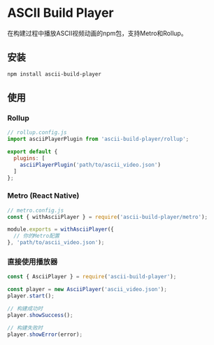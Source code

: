 # ASCII Build Player

在构建过程中播放ASCII视频动画的npm包，支持Metro和Rollup。

## 安装

```bash
npm install ascii-build-player
```

## 使用

### Rollup

```js
// rollup.config.js
import asciiPlayerPlugin from 'ascii-build-player/rollup';

export default {
  plugins: [
    asciiPlayerPlugin('path/to/ascii_video.json')
  ]
};
```

### Metro (React Native)

```js
// metro.config.js
const { withAsciiPlayer } = require('ascii-build-player/metro');

module.exports = withAsciiPlayer({
  // 你的Metro配置
}, 'path/to/ascii_video.json');
```

### 直接使用播放器

```js
const { AsciiPlayer } = require('ascii-build-player');

const player = new AsciiPlayer('ascii_video.json');
player.start();

// 构建成功时
player.showSuccess();

// 构建失败时
player.showError(error);
```